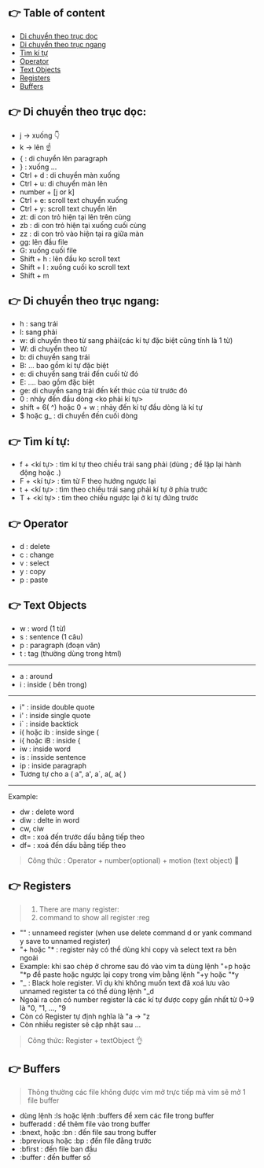 ## :point_right: Table of content
- [Di chuyển theo trục dọc](#point_right-di-chuyển-theo-trục-dọc)
- [Di chuyển theo trục ngang](#point_right-di-chuyển-theo-trục-ngang)
- [Tìm kí tự](#point_right-tìm-kí-tự)
- [Operator](#point_right-tìm-kí-tự)
- [Text Objects](#point_right-text-objects)
- [Registers](#-registers-)
- [Buffers](#-buffers)
## :point_right: Di chuyển theo trục dọc:

- j ->  xuống 👇
- k -> lên ☝
- { : di chuyển lên paragraph
- } : xuống ...
- Ctrl + d : di chuyển màn xuống
- Ctrl + u: di chuyển màn lên
- number + [j or k]
- Ctrl + e: scroll text chuyển xuống
- Ctrl + y: scroll text chuyển lên
- zt: di con trỏ hiện tại lên trên cùng
- zb : di con trỏ hiện tại xuống cuối cùng
- zz : di con trỏ vào hiện tại ra giữa màn
- gg: lên đầu file
- G: xuống cuối file
- Shift + h : lên đầu ko scroll text
- Shift + l : xuồng cuối ko scroll text
- Shift + m

## :point_right: Di chuyển theo trục ngang:
- h : sang trái
- l: sang phải
- w: di chuyển theo từ sang phải(các kí tự đặc biệt cũng tính là 1 từ)
- W: di chuyển theo từ
- b: di chuyển sang trái
- B: ... bao gồm kí tự đặc biệt
- e: di chuyển sang trái đến cuối từ đó
- E: .... bao gồm đặc biệt
- ge: di chuyển sang trái đến kết thúc của từ trước đó
- 0 : nhảy đến đầu dòng <ko phải kí tự>
- shift + 6( ^) hoặc 0 + w : nhảy đến kí tự đầu dòng là kí tự
- $ hoặc g_ : di chuyển đến cuối dòng

## :point_right: Tìm kí tự:
- f + <kí tự> : tìm kí tự theo chiều trái sang phải (dùng ; để lặp lại hành động hoặc .)
- F + <kí tự> : tìm từ F theo hướng ngược lại
- t + <kí tự> : tìm theo chiều trái sang phải kí tự ở phía trước 
- T + <kí tự> : tìm theo chiều ngược lại ở kí tự đứng trước

## :point_right: Operator 
- d : delete
- c : change
- v : select
- y : copy
- p : paste

##  :point_right: Text Objects
- w : word (1 từ)
- s : sentence (1 câu)
- p : paragraph (đoạn văn)
- t : tag (thường dùng trong html)
---
- a : around
- i : inside ( bên trong)
---
- i" : inside double quote
- i' : inside single quote
- i` : inside backtick
- i( hoặc ib : inside singe (
- i{ hoặc iB : inside {
- iw : inside word
- is : insside sentence
- ip : inside paragraph
- Tương tự cho a ( a", a', a`, a(, a{ ) 
---
Example: 
- dw : delete word 
- diw : delte in word
- cw, ciw
- dt= : xoá đến trước dấu bằng tiếp theo
- df= : xoá đến dấu bằng tiếp theo

> Công thức : Operator + number(optional) + motion (text object) 🎃

## 👉 Registers 
> 1. There are many register:
> 2. command to show all register :reg
- "" : unnameed register (when use delete command d or yank command y save to unnamed register)  
- "+ hoặc "* : register này có thể dùng khi copy và select text ra bên ngoài
- Example: khi sao chép ở chrome sau đó vào vim ta dùng lệnh "+p hoặc "*p để paste hoặc ngược lại copy trong vim bằng lệnh "+y hoặc "*y
- "_ : Black hole register. Ví dụ khi không muốn text đã xoá lưu vào unnamed register ta có thể dùng lệnh "_d
- Ngoài ra còn có number register là các kí tự được copy gần nhất từ 0->9 là "0, "1, ..., "9
- Còn có Register tự định nghĩa là "a -> "z
- Còn nhiều register sẽ cập nhật sau ...

> Công thức: Register + textObject 👌

## 👉 Buffers
> Thông thường các file không được vim mở trực tiếp mà vim sẽ mở 1 file buffer
- dùng lệnh :ls hoặc lệnh :buffers  để xem các file trong buffer
- bufferadd : để thêm file vào trong buffer
- :bnext, hoặc :bn  : đến file sau trong buffer
- :bprevious hoặc :bp : đến file đằng trước
- :bfirst : đến file ban đầu
- :buffer <number> : đến buffer số <number>